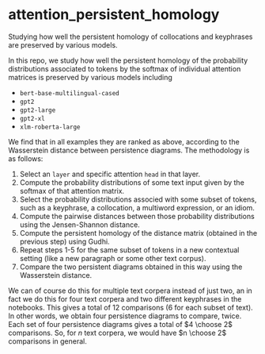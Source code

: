 # attention_persistent_homology
Studying how well the persistent homology of collocations and keyphrases are preserved by various models. 

In this repo, we study how well the persistent homology of the probability distributions associated to tokens by the softmax of individual attention matrices is preserved by various models including 

- `bert-base-multilingual-cased`
- `gpt2`
- `gpt2-large`
- `gpt2-xl`
- `xlm-roberta-large`

We find that in all examples they are ranked as above, according to the Wasserstein distance between persistence diagrams. The methodology is as follows:

1. Select an `layer` and specific attention `head` in that layer. 
2. Compute the probability distributions of some text input given by the softmax of that attention matrix. 
3. Select the probability distributions associed with some subset of tokens, such as a keyphrase, a collocation, a multiword expression, or an idiom. 
4. Compute the pairwise distances between those probability distributions using the Jensen-Shannon distance. 
5. Compute the persistent homology of the distance matrix (obtained in the previous step) using Gudhi.
6. Repeat steps 1-5 for the same subset of tokens in a new contextual setting (like a new paragraph or some other text corpus).
7. Compare the two persistent diagrams obtained in this way using the Wasserstein distance. 

We can of course do this for multiple text corpera instead of just two, an in fact we do this for four text corpera and two different keyphrases in the notebooks. This gives a total of 12 comparisons (6 for each subset of text). In other words, we obtain four persistence diagrams to compare, twice. Each set of four persistence diagrams gives a total of $4 \choose 2$ comparisons. So, for $n$ text corpera, we would have $n \choose 2$ comparisons in general. 
